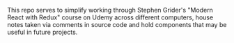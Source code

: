 This repo serves to simplify working through Stephen Grider's "Modern React with Redux" course on Udemy across different computers, house notes taken via comments in source code and hold components that may be useful in future projects.
